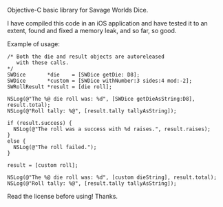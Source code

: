Objective-C basic library for Savage Worlds Dice. 

I have compiled this code in an iOS application and have tested it
to an extent, found and fixed a memory leak, and so far, so good.

Example of usage:

    /* Both the die and result objects are autoreleased 
       with these calls.
    */
    SWDice       *die    = [SWDice getDie: D8];
    SWDice       *custom = [SWDice withNumber:3 sides:4 mod:-2];
    SWRollResult *result = [die roll];

    NSLog(@"The %@ die roll was: %d", [SWDice getDieAsString:D8], result.total);
    NSLog(@"Roll tally: %@", [result.tally tallyAsString]);

    if (result.success) {
      NSLog(@"The roll was a success with %d raises.", result.raises);
    }
    else {
      NSLog(@"The roll failed.");
    }

    result = [custom roll];

    NSLog(@"The %@ die roll was: %d", [custom dieString], result.total);
    NSLog(@"Roll tally: %@", [result.tally tallyAsString]);

Read the license before using! Thanks.
